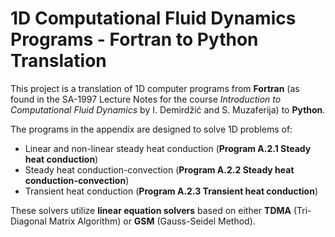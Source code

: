 # 1D Computational Fluid Dynamics Programs - Fortran to Python Translation

This project is a translation of 1D computer programs from **Fortran** (as found in the SA-1997 Lecture Notes for the course *Introduction to Computational Fluid Dynamics* by I. Demirdžić and S. Muzaferija) to **Python**.

The programs in the appendix are designed to solve 1D problems of:

- Linear and non-linear steady heat conduction (**Program A.2.1 Steady heat conduction**)
- Steady heat conduction-convection (**Program A.2.2 Steady heat conduction-convection**)
- Transient heat conduction (**Program A.2.3 Transient heat conduction**)

These solvers utilize **linear equation solvers** based on either **TDMA** (Tri-Diagonal Matrix Algorithm) or **GSM** (Gauss-Seidel Method).

